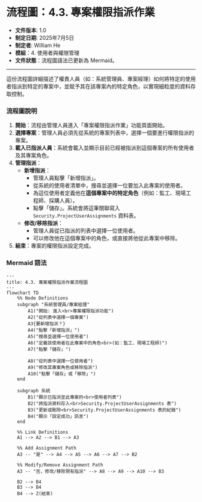 # 流程圖：4.3. 專案權限指派作業

* **文件版本**: 1.0
* **制定日期**: 2025年7月5日
* **制定者**: William He
* **模組**：4. 使用者與權限管理
* **文件狀態**：流程圖語法已更新為 Mermaid。

---

這份流程圖詳細描述了權責人員（如：系統管理員、專案經理）如何將特定的使用者指派到特定的專案中，並賦予其在該專案內的特定角色，以實現細粒度的資料存取控制。

### 流程圖說明

1.  **開始**：流程由管理人員進入「專案權限指派作業」功能頁面開始。
2.  **選擇專案**：管理人員必須先從系統的專案列表中，選擇一個要進行權限指派的專案。
3.  **載入已指派人員**：系統會載入並顯示目前已經被指派到這個專案的所有使用者及其專案角色。
4.  **管理指派**：
    * **新增指派**：
        * 管理人員點擊「新增指派」。
        * 從系統的使用者清單中，搜尋並選擇一位要加入此專案的使用者。
        * 為這位使用者定義他在**這個專案中的特定角色**（例如：監工、現場工程師、採購人員）。
        * 點擊「儲存」。系統會將這筆關聯寫入 `Security.ProjectUserAssignments` 資料表。
    * **修改/移除指派**：
        * 管理人員從已指派的列表中選擇一位使用者。
        * 可以修改他在這個專案中的角色，或直接將他從此專案中移除。
5.  **結束**：專案的權限指派設定完成。

### Mermaid 語法

```mermaid
---
title: 4.3. 專案權限指派作業流程圖
---
flowchart TD
    %% Node Definitions
    subgraph "系統管理員/專案經理"
        A1("開始: 進入<br>專案權限指派功能")
        A2("從列表中選擇一個專案")
        A3{要新增指派？}
        A4("點擊「新增指派」")
        A5("搜尋並選擇一位使用者")
        A6("定義該使用者在此專案中的角色<br>(如：監工、現場工程師)")
        A7("點擊「儲存」")

        A8("從列表中選擇一位使用者")
        A9("修改其專案角色或移除指派")
        A10("點擊「儲存」或「移除」")
    end

    subgraph 系統
        B1("顯示已指派至此專案的<br>使用者列表")
        B2("將指派資料存入<br>Security.ProjectUserAssignments 表")
        B3("更新或刪除<br>Security.ProjectUserAssignments 表的紀錄")
        B4("顯示「設定成功」訊息")
    end
    
    %% Link Definitions
    A1 --> A2 --> B1 --> A3
    
    %% Add Assignment Path
    A3 -- "是" --> A4 --> A5 --> A6 --> A7 --> B2
    
    %% Modify/Remove Assignment Path
    A3 -- "否，修改/移除現有指派" --> A8 --> A9 --> A10 --> B3

    B2 --> B4
    B3 --> B4
    B4 --> Z(結束)